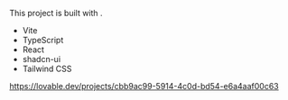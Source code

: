 

This project is built with .

- Vite
- TypeScript
- React
- shadcn-ui
- Tailwind CSS


https://lovable.dev/projects/cbb9ac99-5914-4c0d-bd54-e6a4aaf00c63

